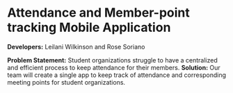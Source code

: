 # Attendance and Member-point tracking Mobile Application

**Developers:** Leilani Wilkinson and Rose Soriano

**Problem Statement:** Student organizations struggle to have a centralized and efficient process to keep attendance for their members. 
**Solution:** Our team will create a single app to keep track of attendance and corresponding meeting points for student organizations.
